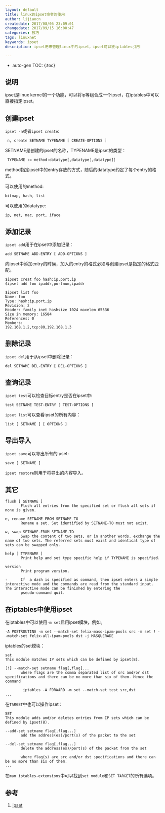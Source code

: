 ```yaml
---
layout: default
title: linux的ipset命令的使用
author: lijiaocn
createdate: 2017/08/06 23:09:01
changedate: 2017/09/15 16:00:47
categories: 技巧
tags: linuxnet
keywords: ipset
description: ipset用来管理linux中的ipset，ipset可以被iptables引用

---
```


* auto-gen TOC:
{:toc}

## 说明 

ipset是linux kernel的一个功能，可以将ip等组合成一个ipset，在iptables中可以直接指定ipset。

## 创建ipset

`ipset -n`或者`ipset create`:

	 n, create SETNAME TYPENAME [ CREATE-OPTIONS ]

SETNAME是创建的ipset的名称，TYPENAME是ipset的类型：

	 TYPENAME := method:datatype[,datatype[,datatype]]

method指定ipset中的entry存放的方式，随后的datatype约定了每个entry的格式。

可以使用的method:

	bitmap, hash, list

可以使用的datatype:

	ip, net, mac, port, iface

## 添加记录

`ipset add`用于在ipset中添加记录：

	add SETNAME ADD-ENTRY [ ADD-OPTIONS ]

向ipset中添加entry的时候，加入的entry的格式必须与创建ipset是指定的格式匹配。

	$ipset creat foo hash:ip,port,ip
	$ipset add foo ipaddr,portnum,ipaddr
	
	$ipset list foo
	Name: foo
	Type: hash:ip,port,ip
	Revision: 2
	Header: family inet hashsize 1024 maxelem 65536
	Size in memory: 16584
	References: 0
	Members:
	192.168.1.2,tcp:80,192.168.1.3

## 删除记录

`ipset del`用于从ipset中删除记录：

	del SETNAME DEL-ENTRY [ DEL-OPTIONS ]

## 查询记录

`ipset test`可以检查目标entry是否在ipset中:

	test SETNAME TEST-ENTRY [ TEST-OPTIONS ]

`ipset list`可以查看ipset的所有内容：

	list [ SETNAME ] [ OPTIONS ]

## 导出导入

`ipset save`可以导出所有的ipset:

	save [ SETNAME ]

`ipset restore`则用于将导出的内容导入。

## 其它

	flush [ SETNAME ]
	       Flush all entries from the specified set or flush all sets if none is given.
	
	e, rename SETNAME-FROM SETNAME-TO
	       Rename a set. Set identified by SETNAME-TO must not exist.
	
	w, swap SETNAME-FROM SETNAME-TO
	       Swap the content of two sets, or in another words, exchange the name of two sets. The referred sets must exist and identical type of sets can be swapped only.
	
	help [ TYPENAME ]
	       Print help and set type specific help if TYPENAME is specified.
	
	version
	       Print program version.
	
	-      If  a dash is specified as command, then ipset enters a simple interactive mode and the commands are read from the standard input.  The interactive mode can be finished by entering the
	       pseudo-command quit.

## 在iptables中使用ipset

在iptables中可以使用`-m set`启用ipset模块，例如。

	-A POSTROUTING -m set --match-set felix-masq-ipam-pools src -m set ! --match-set felix-all-ipam-pools dst -j MASQUERADE

iptables的set模块：

	set
	This module matches IP sets which can be defined by ipset(8).
	
	[!] --match-set setname flag[,flag]...
	       where flags are the comma separated list of src and/or dst specifications and there can be no more than six of them. Hence the command
	
	        iptables -A FORWARD -m set --match-set test src,dst
	...

在`TARGET`中也可以操作ipset：

	SET
	This module adds and/or deletes entries from IP sets which can be defined by ipset(8).
	
	--add-set setname flag[,flag...]
	       add the address(es)/port(s) of the packet to the set
	
	--del-set setname flag[,flag...]
	       delete the address(es)/port(s) of the packet from the set
	
	       where flag(s) are src and/or dst specifications and there can be no more than six of them.
	...

在`man iptables-extensions`中可以找到`set module`和`SET TARGET`的所有选项。

## 参考

1. [ipset][1]

[1]: http://bbs.chinaunix.net/thread-2064657-1-1.html  "ipset" 

